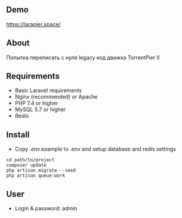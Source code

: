 ## Demo
https://larapier.space/

## About
Попытка переписать с нуля legacy код движка TorrentPier II

## Requirements
* Basic Laravel requirements
* Nginx (recommended) or Apache
* PHP 7.4 or higher
* MySQL 5.7 or higher
* Redis

## Install
* Copy .env.example to .env and setup database and redis settings
```
cd path/to/project
composer update
php artisan migrate --seed
php artisan queue:work
```

## User
* Login & password: admin
